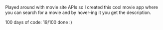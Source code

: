 Played around with movie site APIs so I created this cool movie app where you can search for a movie and by hover-ing it you get the description.

100 days of code:
19/100 done :)